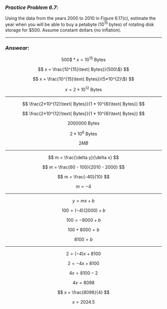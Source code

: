 ### ***Practice Problem 6.7***:  
Using the data from the years 2000 to 2010 in Figure 6.17(c), estimate the year when you will be able to buy a petabyte (10<sup>15</sup> bytes) of rotating disk storage for $500. Assume constant dollars (no inﬂation).

---  

### ***Answear***:  
$$ 500\$ * x = 10^{15}\text{ Bytes} $$  

$$ x = \frac{10^{15}\text{ Bytes}}{500\$} $$  

$$ x = \frac{10^{15}\text{ Bytes}}{5*10^{2}\$} $$  

$$ x = 2*10^{12}\text{ Bytes} $$  

---  

$$ \frac{2*10^{12}\text{ Bytes}}{1 * 10^{6}\text{ Bytes}}  $$  

$$ \frac{2*10^{12}\text{ Bytes}}{1 * 10^{6}\text{ Bytes}}  $$  

$$ 2000000\text{ Bytes}  $$  

$$ 2 * 10^{6}\text{ Bytes}  $$  

$$ 2 { MB}  $$  

---  

$$ m = \frac{\delta y}{\delta x} $$  

$$ m = \frac{60 - 100}{2010 - 2000} $$  

$$ m = \frac{-40}{10} $$  

$$ m = -4 $$  

---  

$$ y = mx + b $$  

$$ 100 = (-4)(2000) + b $$  

$$ 100 = -8000 + b $$  

$$ 100 + 8000 = b $$  

$$ 8100 = b $$  

---  

$$ 2 = (-4)x + 8100 $$  

$$ 2 = -4x + 8100 $$  

$$ 4x = 8100 - 2 $$  

$$ 4x = 8098 $$  

$$ x = \frac{8098}{4} $$  

$$ x = 2024.5 $$